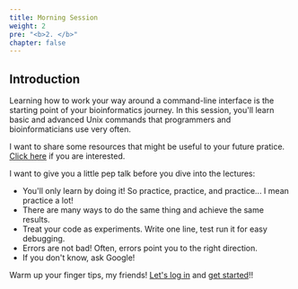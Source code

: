 ```yaml
---
title: Morning Session
weight: 2
pre: "<b>2. </b>"
chapter: false
---
```


## Introduction

Learning how to work your way around a command-line interface is the starting point of your bioinformatics journey. In this session, you'll learn basic and advanced Unix commands that programmers and bioinformaticians use very often. 

I want to share some resources that might be useful to your future pratice. [Click here](./links) if you are interested. 

I want to give you a little pep talk before you dive into the lectures:

+ You'll only learn by doing it! So practice, practice, and practice... I mean practice a lot!
+ There are many ways to do the same thing and achieve the same results.
+ Treat your code as experiments. Write one line, test run it for easy debugging. 
+ Errors are not bad! Often, errors point you to the right direction.
+ If you don't know, ask Google!

Warm up your finger tips, my friends! [Let's log in](../start) and [get started](./unix_essentials)!!